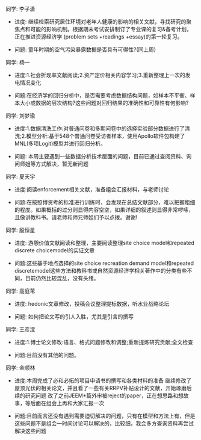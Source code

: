  同学: 李子潇

* 进度: 继续检索研究居住环境对老年人健康的影响的相关文献，寻找研究的聚焦点和可能的影响机制。根据期未考试安排制订了专业课的复习&备考计划，正在推进资源经济学
(problem sets +readings +essay)的第一轮复习。

* 问题: 童年时期的空气污染暴露数据是否具有可得性?(同上周)

 同学: 杨一

* 进度:1.社会折现率文献阅读;2.资产定价相关内容学习;3.重新整理上一次的发电情况变化
  
* 问题:在经济学的回归分析中，是否需要考虑数据结构问题，如样本不平衡、样本大小或数据的层次结构?这些问题对回归结果的准确性和可靠性有何影响?

 同学: 刘梦瑜
* 进度:1.数据清洗工作:对普通问卷和多期问卷中的选择实验部分数据进行了清洗;2.模型分析:基于548个普通问卷受访者样本，使用Apollo软件包构建了MNL(多项Logit)模型并进行回归分析。

* 问题: 本周主要遇到一些数据分析技术层面的问题，目前已通过查阅资料、询问师姐等方式解决，暂无新问题

 同学: 夏天宇

* 进度:阅读enforcement相关文献，准备组会汇报材料，与老师讨论
  
* 问题:在按照博资考的标准进行训练时，会发现在总结文献部分，难以把握粗细的程度。如果概括的过分则显得内容空空，如果详细的叙述则显得非常啰嗦，且像讲教科书。请老师和师兄师姐们予以点拨。谢谢!

 同学: 殷恒星

* 进度: 游憩价值文献阅读和整理，主要阅读整理site choice model和repeated discrete choicemodel的实证文章

* 问题:这些基于地点选择的site choice recreation demand model和repeated discretemodel这些方法和教科书或自然资源经济学相关著作中的分类有些不同，目前仍然比较混乱，没有头绪。

 同学: 高庭苇

* 进度: hedonic文章修改，投稿会议整理提标数据，听水业战略论坛

* 问题: 如何把论文写的引人入胜，尤其是引言的撰写

 同学: 王彦滢

* 进度:1.博士论文修改:语言、格式问题修改和调整;重新提炼研究贡献;全文检查

* 问题:目前没有其他的问题。

 同学: 金顺林

* 进度:本周完成了必和必拓的项目申请书的撰写和各类材料的准备 继续修改了屋顶光伏的相关论文，并且看了一些有关RRPV补贴设计的文献，开始琢磨后续的研究问题 改了之前JEEM*篇外审被reject的paper，正在想思路和想故事，等后面在组会上再和大家汇报一次

* 问题:目前而言还没有遇到需要迫切解决的问题，只有在模型和方法上有，但是这些问题不是组会一时间讨论可以解决的，比较细，我会多方查询资料再尝试解决这些问题
